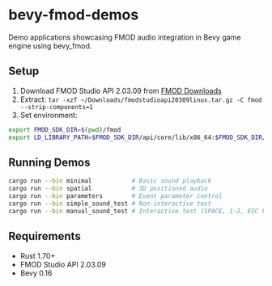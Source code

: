 # bevy-fmod-demos

Demo applications showcasing FMOD audio integration in Bevy game engine using bevy_fmod.

## Setup

1. Download FMOD Studio API 2.03.09 from [FMOD Downloads](https://www.fmod.com/download)
2. Extract: `tar -xzf ~/Downloads/fmodstudioapi20309linux.tar.gz -C fmod --strip-components=1`
3. Set environment:
```bash
export FMOD_SDK_DIR=$(pwd)/fmod
export LD_LIBRARY_PATH=$FMOD_SDK_DIR/api/core/lib/x86_64:$FMOD_SDK_DIR/api/studio/lib/x86_64:$LD_LIBRARY_PATH
```

## Running Demos

```bash
cargo run --bin minimal           # Basic sound playback
cargo run --bin spatial           # 3D positioned audio
cargo run --bin parameters        # Event parameter control
cargo run --bin simple_sound_test # Non-interactive test
cargo run --bin manual_sound_test # Interactive test (SPACE, 1-2, ESC keys)
```

## Requirements

- Rust 1.70+
- FMOD Studio API 2.03.09
- Bevy 0.16
